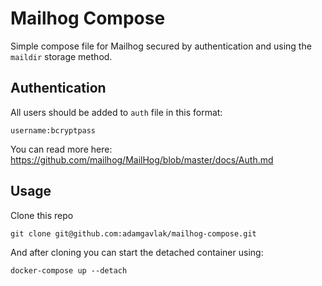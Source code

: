 # Mailhog Compose

Simple compose file for Mailhog secured by authentication and using the `maildir` storage method.

## Authentication

All users should be added to `auth` file in this format:
```
username:bcryptpass
```

You can read more here: https://github.com/mailhog/MailHog/blob/master/docs/Auth.md

## Usage

Clone this repo

```
git clone git@github.com:adamgavlak/mailhog-compose.git
```


And after cloning you can start the detached container using:

```
docker-compose up --detach
```